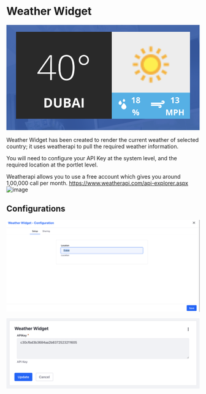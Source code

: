 # Weather Widget
![sample.png](https://github.com/mahmoudhtayem87/Weather-Widget/blob/main/Images/sample.png?raw=true)


Weather Widget has been created to render the current weather of selected country; it uses weatherapi to pull the required weather information.

You will need to configure your API Key at the system level, and the required location at the portlet level.

Weatherapi allows you to use a free account which gives you around 1,00,000 call per month.
https://www.weatherapi.com/api-explorer.aspx
![image](https://user-images.githubusercontent.com/77802068/118394857-42dba400-b658-11eb-9764-89d4299316d0.png)

## Configurations

![portlet%20configuration.png](https://github.com/mahmoudhtayem87/Weather-Widget/blob/main/Images/portlet%20configuration.png?raw=true?raw=true)

![system%20configuration.png](https://github.com/mahmoudhtayem87/Weather-Widget/blob/main/Images/system%20configuration.png?raw=true?raw=true)
